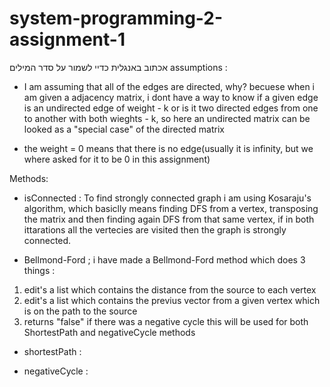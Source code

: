 # system-programming-2-assignment-1






אכתוב באנגלית כדיי לשמור על סדר המילים
assumptions :
- I am assuming that all of the edges are directed, why? becuese when i am given a adjacency matrix, i dont have a way to know if a given edge is an undirected edge of weight - k or is it two directed edges from one to another with both wieghts - k, so here an undirected matrix can be looked as a "special case" of the directed matrix

- the weight = 0 means that there is no edge(usually it is infinity, but we where asked for it to be 0 in this assignment)

Methods:
 
- isConnected : To find strongly connected graph i am using Kosaraju's algorithm, which basiclly means finding DFS from a vertex, transposing the matrix and then finding again DFS from that same vertex, if in both ittarations all the vertecies are visited then the graph is strongly connected.

- Bellmond-Ford ; i have made a Bellmond-Ford method which does 3 things :
1) edit's a list which contains the distance from the source to each vertex
2) edit's a list which contains the previus vector from a given vertex which is on the path to the source
3) returns "false" if there was a negative cycle
this will be used for both ShortestPath and negativeCycle methods

- shortestPath : 


- negativeCycle : 

